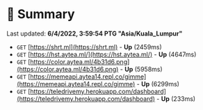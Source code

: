 # 📖 Summary
Last updated: **6/4/2022, 3:59:54 PTG "Asia/Kuala_Lumpur"**

- `GET` [https://shrt.ml](https://shrt.ml) - **Up** (2459ms)
- `GET` [https://hst.aytea.ml/](https://hst.aytea.ml/) - **Up** (4647ms)
- `GET` [https://color.aytea.ml/4b31d6.png](https://color.aytea.ml/4b31d6.png) - **Up** (5958ms)
- `GET` [https://memeapi.aytea14.repl.co/gimme](https://memeapi.aytea14.repl.co/gimme) - **Up** (6299ms)
- `GET` [https://teledrivemy.herokuapp.com/dashboard](https://teledrivemy.herokuapp.com/dashboard) - **Up** (233ms)
